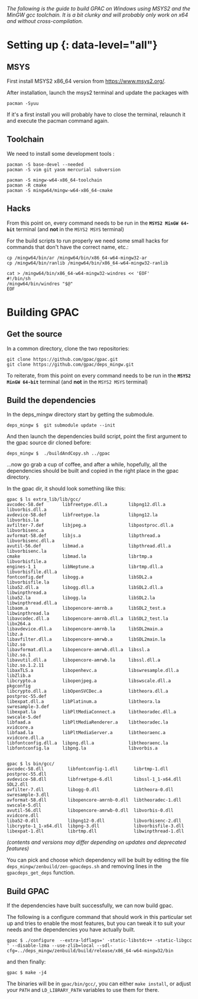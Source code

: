 _The following is the guide to build GPAC on Windows using MSYS2 and the MinGW gcc toolchain. It is a bit clunky and will probably only work on x64 and without cross-compilation._

# Setting up {: data-level="all"}

## MSYS

First install MSYS2 x86_64 version from https://www.msys2.org/.

After installation, launch the msys2 terminal and update the packages with 

```
pacman -Syuu
```

If it's a first install you will probably have to close the terminal, relaunch it and execute the pacman command again. 

## Toolchain

We need to install some development tools : 

```
pacman -S base-devel --needed
pacman -S vim git yasm mercurial subversion

pacman -S mingw-w64-x86_64-toolchain
pacman -R cmake
pacman -S mingw64/mingw-w64-x86_64-cmake
```

## Hacks

From this point on, every command needs to be run in the **`MSYS2 MinGW 64-bit`** terminal (and **not** in the `MSYS2 MSYS` terminal)

For the build scripts to run properly we need some small hacks for commands that don't have the correct name, etc.:

```
cp /mingw64/bin/ar /mingw64/bin/x86_64-w64-mingw32-ar
cp /mingw64/bin/ranlib /mingw64/bin/x86_64-w64-mingw32-ranlib

cat > /mingw64/bin/x86_64-w64-mingw32-windres << 'EOF'
#!/bin/sh
/mingw64/bin/windres "$@"
EOF
```

# Building GPAC

## Get the source

In a common directory, clone the two repositories:

```
git clone https://github.com/gpac/gpac.git
git clone https://github.com/gpac/deps_mingw.git
```

To reiterate, from this point on every command needs to be run in the **`MSYS2 MinGW 64-bit`** terminal (and **not** in the `MSYS2 MSYS` terminal)

## Build the dependencies

In the deps_mingw directory start by getting the submodule. 

```
deps_mingw $  git submodule update --init 
```

And then launch the dependencies build script, point the first argument to the gpac source dir cloned before: 

```
deps_mingw $  ./buildAndCopy.sh ../gpac
```

...now go grab a cup of coffee, and after a while, hopefully, all the dependencies should be built and copied in the right place in the gpac directory. 

In the gpac dir, it should look something like this: 

```
gpac $ ls extra_lib/lib/gcc/
avcodec-58.def       libfreetype.dll.a        libpng12.dll.a       libvorbis.dll.a
avdevice-58.def      libfreetype.la           libpng12.la          libvorbis.la
avfilter-7.def       libjpeg.a                libpostproc.dll.a    libvorbisenc.a
avformat-58.def      libjs.a                  libpthread.a         libvorbisenc.dll.a
avutil-56.def        libmad.a                 libpthread.dll.a     libvorbisenc.la
cmake                libmad.la                librtmp.a            libvorbisfile.a
engines-1_1          libNeptune.a             librtmp.dll.a        libvorbisfile.dll.a
fontconfig.def       libogg.a                 libSDL2.a            libvorbisfile.la
liba52.dll.a         libogg.dll.a             libSDL2.dll.a        libwinpthread.a
liba52.la            libogg.la                libSDL2.la           libwinpthread.dll.a
libaom.a             libopencore-amrnb.a      libSDL2_test.a       libwinpthread.la
libavcodec.dll.a     libopencore-amrnb.dll.a  libSDL2_test.la      libx264.a
libavdevice.dll.a    libopencore-amrnb.la     libSDL2main.a        libz.a
libavfilter.dll.a    libopencore-amrwb.a      libSDL2main.la       libz.so
libavformat.dll.a    libopencore-amrwb.dll.a  libssl.a             libz.so.1
libavutil.dll.a      libopencore-amrwb.la     libssl.dll.a         libz.so.1.2.11
libaxTLS.a           libopenhevc.a            libswresample.dll.a  libZlib.a
libcrypto.a          libopenjpeg.a            libswscale.dll.a     pkgconfig
libcrypto.dll.a      libOpenSVCDec.a          libtheora.dll.a      postproc-55.def
libexpat.dll.a       libPlatinum.a            libtheora.la         swresample-3.def
libexpat.la          libPltMediaConnect.a     libtheoradec.dll.a   swscale-5.def
libfaad.a            libPltMediaRenderer.a    libtheoradec.la      xvidcore.a
libfaad.la           libPltMediaServer.a      libtheoraenc.a       xvidcore.dll.a
libfontconfig.dll.a  libpng.dll.a             libtheoraenc.la
libfontconfig.la     libpng.la                libvorbis.a


gpac $ ls bin/gcc/
avcodec-58.dll         libfontconfig-1.dll      librtmp-1.dll        postproc-55.dll
avdevice-58.dll        libfreetype-6.dll        libssl-1_1-x64.dll   SDL2.dll
avfilter-7.dll         libogg-0.dll             libtheora-0.dll      swresample-3.dll
avformat-58.dll        libopencore-amrnb-0.dll  libtheoradec-1.dll   swscale-5.dll
avutil-56.dll          libopencore-amrwb-0.dll  libvorbis-0.dll      xvidcore.dll
liba52-0.dll           libpng12-0.dll           libvorbisenc-2.dll
libcrypto-1_1-x64.dll  libpng-3.dll             libvorbisfile-3.dll
libexpat-1.dll         librtmp.dll              libwinpthread-1.dll
```

_(contents and versions may differ depending on updates and deprecated features)_

You can pick and choose which dependency will be built by editing the file `deps_mingw/zenbuild/zen-gpacdeps.sh` and removing lines in the `gpacdeps_get_deps` function.

## Build GPAC

If the dependencies have built successfully, we can now build gpac. 

The following is a configure command that should work in this particular set up and tries to enable the most features, but you can tweak it to suit your needs and the dependencies you have actually built. 

```
gpac $ ./configure  --extra-ldflags=' -static-libstdc++ -static-libgcc ' --disable-lzma --use-zlib=local --sdl-cfg=../deps_mingw/zenbuild/build/release/x86_64-w64-mingw32/bin
```

and then finally: 

```
gpac $ make -j4
```

The binaries will be in `gpac/bin/gcc/`, you can either `make install`, or adjust your `PATH` and `LD_LIBRARY_PATH` variables to use them for there. 
